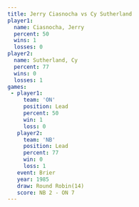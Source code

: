 ```yaml
---
title: Jerry Ciasnocha vs Cy Sutherland
player1:                
  name: Ciasnocha, Jerry
  percent: 50           
  wins: 1               
  losses: 0             
player2:                
  name: Sutherland, Cy  
  percent: 77           
  wins: 0               
  losses: 1             
games:
 - player1:        
     team: 'ON'    
     position: Lead
     percent: 50   
     win: 1        
     loss: 0       
   player2:        
     team: 'NB'    
     position: Lead
     percent: 77   
     win: 0        
     loss: 1       
   event: Brier         
   year: 1985           
   draw: Round Robin(14)
   score: NB 2 - ON 7   
---
```

